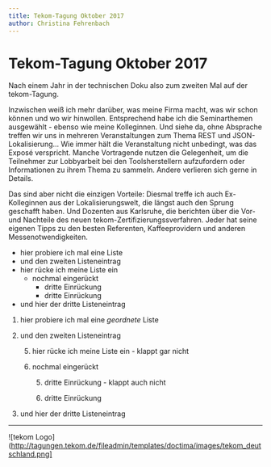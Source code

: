 ```yaml
---
title: Tekom-Tagung Oktober 2017
author: Christina Fehrenbach
---
```


# Tekom-Tagung Oktober 2017
Nach einem Jahr in der technischen Doku also zum zweiten Mal auf der tekom-Tagung.

Inzwischen weiß ich mehr darüber, was meine Firma macht, was wir schon können und 
wo wir hinwollen. Entsprechend habe ich die Seminarthemen ausgewählt - ebenso wie 
meine Kolleginnen. Und siehe da, ohne Absprache treffen wir uns in mehreren 
Veranstaltungen zum Thema REST und JSON-Lokalisierung...
Wie immer hält die Veranstaltung nicht unbedingt, was das Exposé verspricht. Manche 
Vortragende nutzen die Gelegenheit, um die Teilnehmer zur Lobbyarbeit bei den 
Toolsherstellern aufzufordern oder Informationen zu ihrem Thema zu sammeln. Andere
verlieren sich gerne in Details.

Das sind aber nicht die einzigen Vorteile: Diesmal treffe ich auch Ex-Kolleginnen 
aus der Lokalisierungswelt, die längst auch den Sprung geschafft haben. 
Und Dozenten aus Karlsruhe, die berichten über die Vor- und Nachteile des neuen 
tekom-Zertifizierungssverfahren.
Jeder hat seine eigenen Tipps zu den besten Referenten, Kaffeeprovidern und anderen 
Messenotwendigkeiten.
* hier probiere ich mal eine Liste
* und den zweiten Listeneintrag
* hier rücke ich meine Liste ein
  * nochmal eingerückt
    * dritte Einrückung
    * dritte Einrückung
* und hier der dritte Listeneintrag

1. hier probiere ich mal eine *geordnete* Liste
4. und den zweiten Listeneintrag

   5. hier rücke ich meine Liste ein  - klappt gar nicht
   
   8. nochmal eingerückt
   
      5. dritte Einrückung  - klappt auch nicht
      
      6. dritte Einrückung
9. und hier der dritte Listeneintrag

______________________________________________________________________________________________________________
![tekom Logo](http://tagungen.tekom.de/fileadmin/templates/doctima/images/tekom_deutschland.png]
